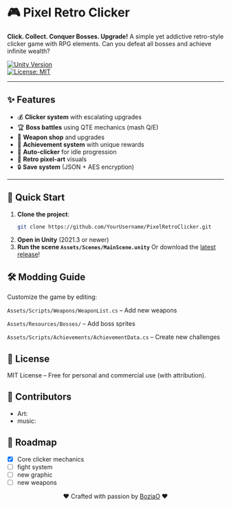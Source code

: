 # 🎮 Pixel Retro Clicker  

**Click. Collect. Conquer Bosses. Upgrade!** A simple yet addictive retro-style clicker game with RPG elements. Can you defeat all bosses and achieve infinite wealth?  

[![Unity Version](https://img.shields.io/badge/Unity-2021.3%2B-blue.svg)](https://unity.com)  
[![License: MIT](https://img.shields.io/badge/License-MIT-green.svg)](https://opensource.org/licenses/MIT)  

---

## ✨ Features  
- 💰 **Clicker system** with escalating upgrades  
- 🏆 **Boss battles** using QTE mechanics (mash Q/E)  
- 🔧 **Weapon shop** and upgrades  
- 🏅 **Achievement system** with unique rewards  
- 🤖 **Auto-clicker** for idle progression  
- 🎨 **Retro pixel-art** visuals  
- 🔒 **Save system** (JSON + AES encryption)  

---

## 🚀 Quick Start  
1. **Clone the project**:  
   ```bash
   git clone https://github.com/YourUsername/PixelRetroClicker.git
   ```
2. **Open in Unity** (2021.3 or newer)
3. **Run the scene ``Assets/Scenes/MainScene.unity``**
   Or download the <a href="">latest release</a>!

## 🛠 Modding Guide
Customize the game by editing:

```Assets/Scripts/Weapons/WeaponList.cs``` – Add new weapons

```Assets/Resources/Bosses/``` – Add boss sprites

```Assets/Scripts/Achievements/AchievementData.cs``` – Create new challenges

## 📜 License
MIT License – Free for personal and commercial use (with attribution).

## 🤝 Contributors  
- Art:
- music:

## 📌 Roadmap  
- [x] Core clicker mechanics
- [ ] fight system
- [ ] new graphic
- [ ] new weapons

<p align="center"> ❤️ Crafted with passion by <a href="https://github.com/BoziaO">BoziaO</a> ❤️ </p>
